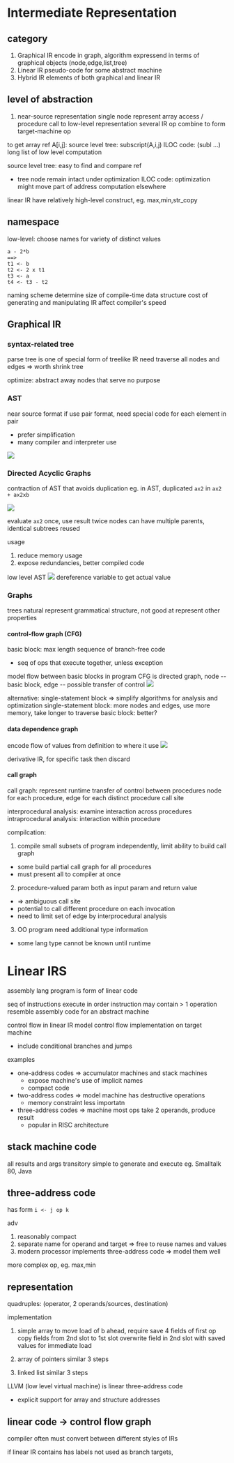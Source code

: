 # Intermediate Representation
## category
1. Graphical IR
encode in graph, algorithm expressend in terms of graphical objects (node,edge,list,tree)
2. Linear IR
pseudo-code for some abstract machine
3. Hybrid IR
elements of both graphical and linear IR

## level of abstraction
1. near-source representation
single node represent array access / procedure call to low-level representation
several IR op combine to form target-machine op

to get array ref A[i,j]:
source level tree: subscript(A,i,j)
ILOC code: (subl ...) long list of low level computation

source level tree: easy to find and compare ref
- tree node remain intact under optimization
ILOC code: optimization might move part of address computation elsewhere

linear IR have relatively high-level construct, eg. max,min,str_copy

## namespace 
low-level: choose names for variety of distinct values
```
a - 2*b 
==>
t1 <- b
t2 <- 2 x t1
t3 <- a
t4 <- t3 - t2
```
naming scheme determine size of compile-time data structure
cost of generating and manipulating IR affect compiler's speed

## Graphical IR
### syntax-related tree
parse tree is one of special form of treelike IR
need traverse all nodes and edges => worth shrink tree

optimize: abstract away nodes that serve no purpose

### AST
near source format
if use pair format, need special code for each element in pair
- prefer simplification
- many compiler and interpreter use

![](img/AST.png)

### Directed Acyclic Graphs
contraction of AST that avoids duplication
eg. in AST, duplicated `ax2` in `ax2 + ax2xb`

![](img/DAG.png)

evaluate `ax2` once, use result twice
nodes can have multiple parents, identical subtrees reused

usage
1. reduce memory usage
2. expose redundancies, better compiled code

low level AST
![](img/low_level_ast.png)
dereference variable to get actual value

### Graphs
trees natural represent grammatical structure, not good at represent other properties

#### control-flow graph (CFG)
basic block: max length sequence of branch-free code
- seq of ops that execute together, unless exception

model flow between basic blocks in program
CFG is directed graph, node -- basic block, edge -- possible transfer of control
![](img/cfg.png)

alternative: single-statement block => simplify algorithms for analysis and optimization
single-statement block: more nodes and edges, use more memory, take longer to traverse
basic block: better?

#### data dependence graph
encode flow of values from definition to where it use
![](img/data_dependence.png)

derivative IR, for specific task then discard

#### call graph
call graph: represent runtime transfer of control between procedures
node for each procedure, edge for each distinct procedure call site

interprocedural analysis: examine interaction across procedures
intraprocedural analysis:  interaction within procedure

compilcation:
1. compile small subsets of program independently, limit ability to build call graph
  - some build partial call graph for all procedures
  - must present all to compiler at once

2. procedure-valued param both as input param and return value
  - => ambiguous call site
  - potential to call different procedure on each invocation
  - need to limit set of edge by interprocedural analysis

3. OO program need additional type information
  - some lang type cannot be known until runtime


# Linear IRS
assembly lang program is form of linear code

seq of instructions execute in order
instruction may contain > 1 operation
resemble assembly code for an abstract machine

control flow in linear IR model control flow implementation on target machine
- include conditional branches and jumps

examples
- one-address codes => accumulator machines and stack machines
  - expose machine's use of implicit names
  - compact code
- two-address codes => model machine has destructive operations
  - memory constraint less importatn
- three-address codes => machine most ops take 2 operands, produce result
  - popular in RISC architecture 

## stack machine code
all results and args transitory
simple to generate and execute
eg. Smalltalk 80, Java

## three-address code
has form `i <- j op k`

adv
1. reasonably compact
2. separate name for operand and target => free to reuse names and values
3. modern processor implements three-address code => model them well

more complex op, eg. max,min

## representation
quadruples: (operator, 2 operands/sources, destination)

implementation
1. simple array
to move load of b ahead, require save 4 fields of first op
copy fields from 2nd slot to 1st slot
overwrite field in 2nd slot with saved values for immediate load

2. array of pointers
similar 3 steps

3. linked list
similar 3 steps

LLVM (low level virtual machine) is linear three-address code
- explicit support for array and structure addresses


## linear code -> control flow graph
compiler often must convert between different styles of IRs

if linear IR contains has labels not used as branch targets, 


























